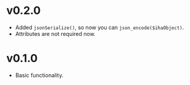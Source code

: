 # v0.2.0

- Added `jsonSerialize()`, so now you can `json_encode($ihaObject)`.
- Attributes are not required now.

# v0.1.0

- Basic functionality.